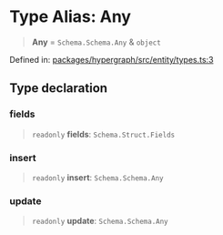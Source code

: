 # Type Alias: Any

> **Any** = `Schema.Schema.Any` & `object`

Defined in: [packages/hypergraph/src/entity/types.ts:3](https://github.com/hashirpm/hypergraph/blob/ab4ea1cdb9430798142e0d735aac9d31c2cf0ae0/packages/hypergraph/src/entity/types.ts#L3)

## Type declaration

### fields

> `readonly` **fields**: `Schema.Struct.Fields`

### insert

> `readonly` **insert**: `Schema.Schema.Any`

### update

> `readonly` **update**: `Schema.Schema.Any`

